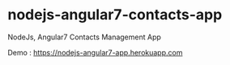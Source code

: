 # nodejs-angular7-contacts-app
NodeJs, Angular7 Contacts Management App

Demo : https://nodejs-angular7-app.herokuapp.com
